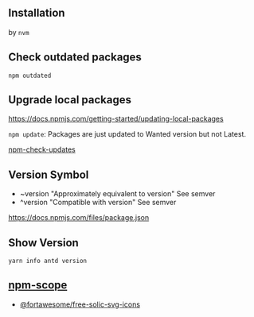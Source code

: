 

## Installation

by `nvm`

## Check outdated packages

`npm outdated`

## Upgrade local packages

https://docs.npmjs.com/getting-started/updating-local-packages

`npm update`: Packages are just updated to Wanted version but not Latest.

[npm-check-updates](https://github.com/tjunnone/npm-check-updates)

## Version Symbol
- ~version "Approximately equivalent to version" See semver
- ^version "Compatible with version" See semver

https://docs.npmjs.com/files/package.json


## Show Version
`yarn info antd version`

## [npm-scope](https://docs.npmjs.com/misc/scope)
- [@fortawesome/free-solic-svg-icons](https://www.npmjs.com/package/@fortawesome/free-solid-svg-icons)

